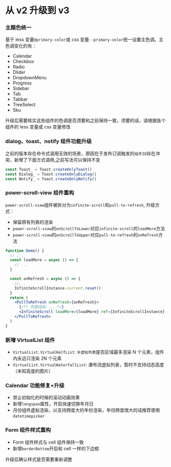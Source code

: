 # 从 v2 升级到 v3

### 主题色统一

基于 less 变量`@primary-color`或 css 变量`--primary-color`统一设置主色调。主色调变化的有：

- Calendar
- Checkbox
- Radio
- Dlider
- DropdownMenu
- Progress
- Sidebar
- Tab
- Tabbar
- TreeSelect
- Sku

升级后需要核实这些组件的色调是否须要和之前保持一致，须要的话，请根据各个组件的 less 变量或 css 变量修改

### dialog、toast、notify 组件功能升级

之前的版本存在命令式调用无效的场景，原因在于发布订阅触发的`组件ID`存在冲突，新增了下面方式调用,之前写法可以保持不变

```jsx
const Toast_ = Toast.createOnlyToast()
const Dialog_ = Toast.createOnlyDialog()
const Notify_ = Toast.createOnlyNotify()
```

### power-scroll-view 组件重构

`power-scroll-view`组件被拆分为`infinite-scroll`和`pull-to-refresh`, 升级方式：

- 保留原有列表的渲染
- `power-scroll-view`的`onScrollToLower`对应`infinite-scroll`的`loadMore`方法
- `power-scroll-view`的`onScrollToUpper`对应`pull-to-refresh`的`onRefresh`方法

```jsx
function Demo() {
  // ...
  const loadMore = async () => {
    // ...
  }

  const onRefresh = async () => {
    //...
    InfiniteScrollInstance.current.reset()
  }
  return (
    <PullToRefresh onRefresh={onRefresh}>
      {/** 列表渲染.... */}
      <InfiniteScroll loadMore={loadMore} ref={InfiniteScrollInstance} />
    </PullToRefresh>
  )
}
```

### 新增 VirtualList 组件

- `VirtualList.VirtualHalfList`: `半虚拟列表`是否区域最多渲染 N 个元素，组件内永远只渲染 2N 个元素
- `VirtualList.VirtualWaterfallList`: 瀑布流虚拟列表，暂时不支持动态高度（未知高度的图片）

### Calendar 功能修复+升级

- 禁止初始化的时候的滚动动画效果
- 新增`longspan`属性，开启快速切换年月日
- 月份组件虚拟渲染，以支持跨度大的年份渲染，年份跨度很大的话推荐使用`datetimepicker`

### Form 组件样式重构

- Form 组件样式与 cell 组件保持一致
- 新增`borderBottom`开启和 cell 一样的下边框

升级后确认样式是否需要重新调整
